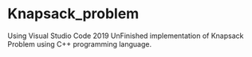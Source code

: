 # Knapsack_problem

Using Visual Studio Code 2019
UnFinished implementation of Knapsack Problem using C++ programming language.

